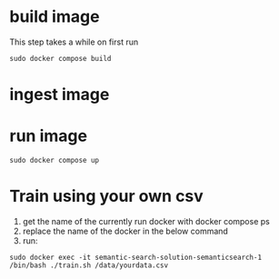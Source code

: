 # build image
This step takes a while on first run
```
sudo docker compose build
```

# ingest image

# run image
```
sudo docker compose up
```

# Train using your own csv
1. get the name of the currently run docker with docker compose ps
2. replace the name of the docker in the below command
3. run:
```
sudo docker exec -it semantic-search-solution-semanticsearch-1 /bin/bash ./train.sh /data/yourdata.csv
```
